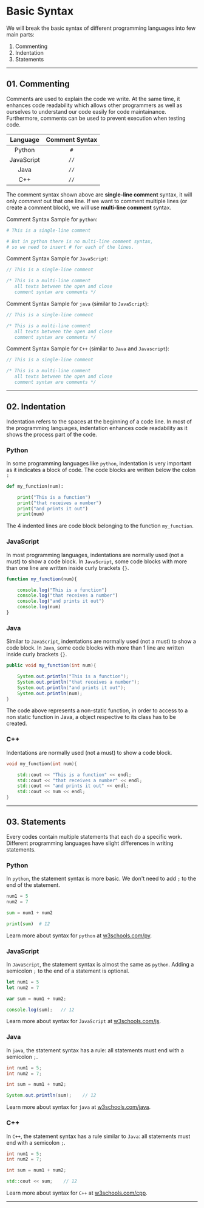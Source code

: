 # **Basic Syntax**

We will break the basic syntax of different programming languages into few main parts:

1. Commenting
2. Indentation
3. Statements

---

## **01. Commenting**

Comments are used to explain the code we write. At the same time, it enhances code readability which allows other programmers as well as ourselves to understand our code easily for code maintainance. Furthermore, comments can be used to prevent execution when testing code.

| Language | Comment Syntax |
| :---: | :---: |
| Python | `#` |
| JavaScript | `//` |
| Java | `//` |
| C++ | `//` |

The comment syntax shown above are **single-line comment** syntax, it will only *comment* out that one line. If we want to comment multiple lines (or create a comment block), we will use **multi-line comment** syntax.

Comment Syntax Sample for `python`:

```py
# This is a single-line comment

# But in python there is no multi-line comment syntax, 
# so we need to insert # for each of the lines.
```

Comment Syntax Sample for `JavaScript`:

```js
// This is a single-line comment

/* This is a multi-line comment
   all texts between the open and close 
   comment syntax are comments */
```

Comment Syntax Sample for `java` (similar to `JavaScript`):

```java
// This is a single-line comment

/* This is a multi-line comment
   all texts between the open and close 
   comment syntax are comments */
```

Comment Syntax Sample for `C++` (similar to `Java` and `Javascript`):

```c++
// This is a single-line comment

/* This is a multi-line comment
   all texts between the open and close 
   comment syntax are comments */
```
---

## **02. Indentation**

Indentation refers to the spaces at the beginning of a code line. In most of the programming languages, indentation enhances code readability as it shows the process part of the code. 

### **Python**

In some programming languages like `python`, indentation is very important as it indicates a block of code. The code blocks are written below the colon `:`

```py
def my_function(num):

    print("This is a function")
    print("that receives a number")
    print("and prints it out")
    print(num)
```

The 4 indented lines are code block belonging to the function `my_function`.

### **JavaScript**

In most programming languages, indentations are normally used (not a must) to show a code block. In `JavaScript`, some code blocks with more than one line are written inside curly brackets `{}`.

```js
function my_function(num){

    console.log("This is a function")
    console.log("that receives a number")
    console.log("and prints it out")
    console.log(num)
}
```

### **Java**

Similar to `JavaScript`, indentations are normally used (not a must) to show a code block. In `Java`, some code blocks with more than 1 line are written inside curly brackets `{}`. 

```java
public void my_function(int num){

    System.out.println("This is a function");
    System.out.println("that receives a number");
    System.out.println("and prints it out");
    System.out.println(num);
}
```
The code above represents a non-static function, in order to access to a non static function in Java, a object respective to its class has to be created.

### **C++**

Indentations are normally used (not a must) to show a code block.

```C++
void my_function(int num){

    std::cout << "This is a function" << endl;
    std::cout << "that receives a number" << endl;
    std::cout << "and prints it out" << endl;
    std::cout << num << endl;
}
```

---

## **03. Statements**

Every codes contain multiple statements that each do a specific work. Different programming languages have slight differences in writing statements.

### **Python**

In `python`, the statement syntax is more basic. We don't need to add `;` to the end of the statement.

```py
num1 = 5
num2 = 7

sum = num1 + num2

print(sum)  # 12
```

Learn more about syntax for `python` at [w3schools.com/py](https://www.w3schools.com/python/python_syntax.asp).

### **JavaScript**

In `JavaScript`, the statement syntax is almost the same as `python`. Adding a semicolon `;` to the end of a statement is optional.

```js
let num1 = 5
let num2 = 7

var sum = num1 + num2;

console.log(sum);   // 12
```

Learn more about syntax for `JavaScript` at [w3schools.com/js](https://www.w3schools.com/js/js_syntax.asp).

### **Java**

In `java`, the statement syntax has a rule: all statements must end with a semicolon `;`.

```java
int num1 = 5;
int num2 = 7;

int sum = num1 + num2;

System.out.println(sum);    // 12
```

Learn more about syntax for `java` at [w3schools.com/java](https://www.w3schools.com/java/java_syntax.asp).

### **C++**

In `C++`, the statement syntax has a rule similar to `Java`: all statements must end with a semicolon `;`.

```c++
int num1 = 5;
int num2 = 7;

int sum = num1 + num2;

std::cout << sum;    // 12
```

Learn more about syntax for `C++` at [w3schools.com/cpp](https://www.w3schools.com/cpp/default.asp).

---
